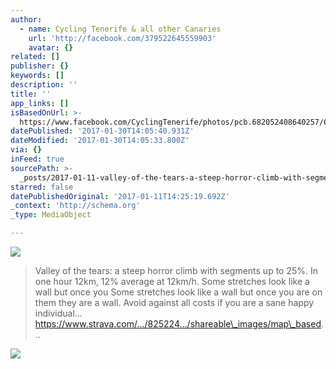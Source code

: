 ```yaml
---
author:
  - name: Cycling Tenerife & all other Canaries
    url: 'http://facebook.com/379522645559903'
    avatar: {}
related: []
publisher: {}
keywords: []
description: ''
title: ''
app_links: []
isBasedOnUrl: >-
  https://www.facebook.com/CyclingTenerife/photos/pcb.682052408640257/682052178640280/?type=3&theater
datePublished: '2017-01-30T14:05:40.931Z'
dateModified: '2017-01-30T14:05:33.800Z'
via: {}
inFeed: true
sourcePath: >-
  _posts/2017-01-11-valley-of-the-tears-a-steep-horror-climb-with-segments-up-t.md
starred: false
datePublishedOriginal: '2017-01-11T14:25:19.692Z'
_context: 'http://schema.org'
_type: MediaObject

---
```

![](https://the-grid-user-content.s3-us-west-2.amazonaws.com/d7a98b04-5b55-40cc-a1d9-4ee9cf80f58b.jpg)

> Valley of the tears: a steep horror climb with segments up to 25%. In one hour 12km, 12% average at 12km/h. Some stretches look like a wall but once you Some stretches look like a wall but once you are on them they are a wall. Avoid against all costs if you are a sane happy individual...
> https://www.strava.com/.../825224.../shareable\_images/map\_based...

![](https://the-grid-user-content.s3-us-west-2.amazonaws.com/ba6a9319-4636-48d8-a58b-fcb0755781c3.jpg)